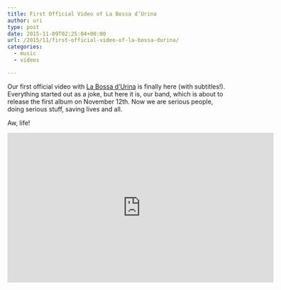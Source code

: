 ```yaml
---
title: First Official Video of La Bossa d’Urina
author: uri
type: post
date: 2015-11-09T02:25:04+00:00
url: /2015/11/first-official-video-of-la-bossa-durina/
categories:
  - music
  - vídeos

---
```

Our first official video with [La Bossa d&#8217;Urina][1] is finally here (with subtitles!). Everything started out as a joke, but here it is, our band, which is about to release the first album on November 12th. Now we are serious people, doing serious stuff, saving lives and all.

Aw, life!

<iframe width="600" height="338" src="https://www.youtube.com/embed/nM4J1pwtTh8" frameborder="0" allowfullscreen></iframe>

 [1]: https://www.facebook.com/labossadurina